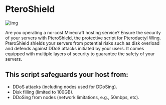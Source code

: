# PteroShield

![Img](https://media.discordapp.net/attachments/1163204117766881405/1163204141972201613/Ofralse.jpg?ex=653eb946&is=652c4446&hm=4f66f22127c2ad3627809d5f9a041146d33c6810a0447f97a40624cba34c6b77&=&width=1025&height=211)

Are you operating a no-cost Minecraft hosting service? Ensure the security of your servers with PteroShield, the protective script for Pterodactyl Wing. PteroShield shields your servers from potential risks such as disk overload and defends against DDoS attacks initiated by your users. It comes equipped with multiple layers of security to guarantee the safety of your servers.

## This script safeguards your host from:

- DDoS attacks (including nodes used for DDoSing).
- Disk filling (limited to 100GB).
- DDoSing from nodes (network limitations, e.g., 50mbps, etc).
